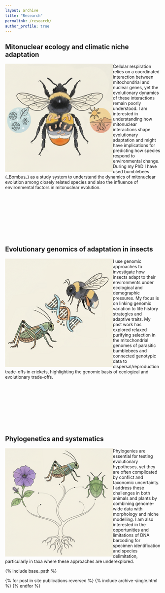 ```yaml
---
layout: archive
title: "Research"
permalink: /research/
author_profile: true
---
```


## Mitonuclear ecology and climatic niche adaptation
<img src="/images/mitonuclear.png" width="350" align="left" >
Cellular respiration relies on a coordinated interaction between mitochondrial and nuclear genes, yet the evolutionary dynamics of these interactions remain poorly understood. I am interested in understanding how mitonuclear interactions shape evolutionary adaptation and might have implications for predicting how species respond to environmental change. During my PhD I have used bumblebees (_Bombus_) as a study system to understand the dynamics of mitonuclear evolution among closely related species and also the influence of environmental factors in mitonuclear evolution.

<br/><br/><br/><br/><br/><br/><br/><br/>

## Evolutionary genomics of adaptation in insects
<img src="/images/genomics.png" width="350" align="left" >
I use genomic approaches to investigate how insects adapt to their environments under ecological and demographic pressures. My focus is on linking genomic variation to life history strategies and adaptive traits. My past work has explored relaxed purifying selection in the mitochondrial genomes of parasitic bumblebees and connected genotypic data to dispersal/reproduction trade-offs in crickets, highlighting the genomic basis of ecological and evolutionary trade-offs.

<br/><br/><br/><br/><br/><br/><br/><br/>

## Phylogenetics and systematics
<img src="/images/systematics.png" width="350" align="left" >
Phylogenies are essential for testing evolutionary hypotheses, yet they are often complicated by conflict and taxonomic uncertainty. I address these challenges in both animals and plants by combining genome-wide data with morphology and niche modelling. I am also interested in the opportunities and limitations of DNA barcoding for specimen identification and species delimitation, particularly in taxa where these approaches are underexplored.

{% include base_path %}

{% for post in site.publications reversed %}
  {% include archive-single.html %}
{% endfor %}
